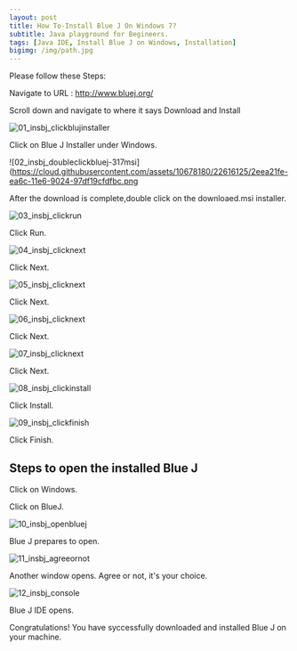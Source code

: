 ```yaml
---
layout: post
title: How To-Install Blue J On Windows 7?
subtitle: Java playground for Begineers.
tags: [Java IDE, Install Blue J on Windows, Installation]
bigimg: /img/path.jpg
---
```


Please follow these Steps:

Navigate to URL : http://www.bluej.org/

Scroll down and navigate to where it says Download and Install

   ![01_insbj_clickblujinstaller](https://cloud.githubusercontent.com/assets/10678180/22616124/2ee9ca4c-ea6c-11e6-80fa-494a32d360d4.png)

Click on Blue J Installer under Windows.

   ![02_insbj_doubleclickbluej-317msi](https://cloud.githubusercontent.com/assets/10678180/22616125/2eea21fe-ea6c-11e6-9024-97df19cfdfbc.png

After the download is complete,double click on the downloaed.msi installer.

   ![03_insbj_clickrun](https://cloud.githubusercontent.com/assets/10678180/22616126/2eea77b2-ea6c-11e6-9781-970810ea04aa.png)

Click Run.

   ![04_insbj_clicknext](https://cloud.githubusercontent.com/assets/10678180/22616127/2eeb606e-ea6c-11e6-8ce2-b160d4bd1f63.png)

Click Next.

![05_insbj_clicknext](https://cloud.githubusercontent.com/assets/10678180/22616128/2eee0a08-ea6c-11e6-90bb-79bbafff92b4.png)

Click Next.

   ![06_insbj_clicknext](https://cloud.githubusercontent.com/assets/10678180/22616129/2ef09476-ea6c-11e6-9670-2b0db0993387.png)

Click Next.

   ![07_insbj_clicknext](https://cloud.githubusercontent.com/assets/10678180/22616134/2f020634-ea6c-11e6-8813-84e0d283129d.png)

Click Next.

   ![08_insbj_clickinstall](https://cloud.githubusercontent.com/assets/10678180/22616130/2efe1254-ea6c-11e6-9bdf-00f20c10e23a.png)

Click Install.

   ![09_insbj_clickfinish](https://cloud.githubusercontent.com/assets/10678180/22616131/2efea4c6-ea6c-11e6-8c78-3a97df907f3b.png)

Click Finish.

## Steps to open the installed Blue J

Click on Windows.

  
Click on BlueJ.

   ![10_insbj_openbluej](https://cloud.githubusercontent.com/assets/10678180/22616132/2eff3936-ea6c-11e6-8aaa-bd8f1d36588b.png)


Blue J prepares to open.

   ![11_insbj_agreeornot](https://cloud.githubusercontent.com/assets/10678180/22616135/2f04f0d8-ea6c-11e6-8662-e6b2efbe294a.png)

Another window opens. Agree or not, it's your choice.

   ![12_insbj_console](https://cloud.githubusercontent.com/assets/10678180/22616133/2f011a8a-ea6c-11e6-9d69-ec9d3f479ba5.png)

Blue J IDE opens.

Congratulations! You have syccessfully downloaded and installed Blue J on your machine. 
